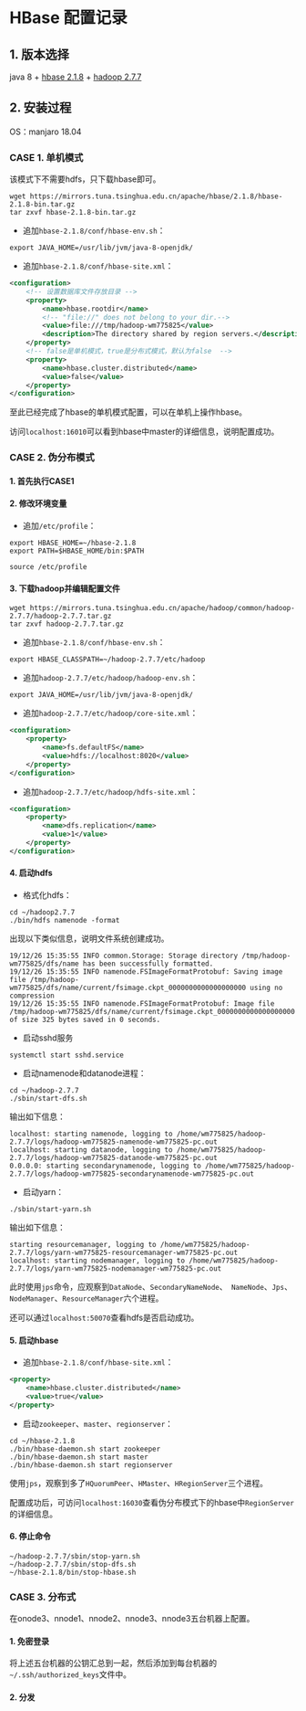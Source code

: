  # HBase 配置记录

## 1. 版本选择

java 8 + [hbase 2.1.8](https://mirrors.tuna.tsinghua.edu.cn/apache/hbase/2.1.8/hbase-2.1.8-bin.tar.gz) + [hadoop 2.7.7](https://mirrors.tuna.tsinghua.edu.cn/apache/hadoop/common/hadoop-2.7.7/hadoop-2.7.7.tar.gz)

## 2. 安装过程

OS：manjaro 18.04

### CASE 1. 单机模式

 该模式下不需要hdfs，只下载hbase即可。

```shell
wget https://mirrors.tuna.tsinghua.edu.cn/apache/hbase/2.1.8/hbase-2.1.8-bin.tar.gz
tar zxvf hbase-2.1.8-bin.tar.gz
```

- 追加```hbase-2.1.8/conf/hbase-env.sh```：

```shell
export JAVA_HOME=/usr/lib/jvm/java-8-openjdk/
```

- 追加```hbase-2.1.8/conf/hbase-site.xml```：

```xml
<configuration>
    <!-- 设置数据库文件存放目录 -->
    <property>
        <name>hbase.rootdir</name>
        <!-- "file://" does not belong to your dir.-->
        <value>file:///tmp/hadoop-wm775825</value>
        <description>The directory shared by region servers.</description>
    </property>
	<!-- false是单机模式，true是分布式模式，默认为false  -->
	<property>
        <name>hbase.cluster.distributed</name>
        <value>false</value>
	</property>
</configuration>
```

至此已经完成了hbase的单机模式配置，可以在单机上操作hbase。

访问```localhost:16010```可以看到hbase中master的详细信息，说明配置成功。

### CASE 2. 伪分布模式

#### 1. 首先执行CASE1

#### 2. 修改环境变量

- 追加```/etc/profile```：

```
export HBASE_HOME=~/hbase-2.1.8
export PATH=$HBASE_HOME/bin:$PATH
```

```shell
source /etc/profile
```

#### 3. 下载hadoop并编辑配置文件

```shell
wget https://mirrors.tuna.tsinghua.edu.cn/apache/hadoop/common/hadoop-2.7.7/hadoop-2.7.7.tar.gz
tar zxvf hadoop-2.7.7.tar.gz
```

- 追加```hbase-2.1.8/conf/hbase-env.sh```：

```shell
export HBASE_CLASSPATH=~/hadoop-2.7.7/etc/hadoop
```

- 追加```hadoop-2.7.7/etc/hadoop/hadoop-env.sh```：

```shell
export JAVA_HOME=/usr/lib/jvm/java-8-openjdk/
```

- 追加```hadoop-2.7.7/etc/hadoop/core-site.xml```：

```xml
<configuration>
    <property>
        <name>fs.defaultFS</name>
        <value>hdfs://localhost:8020</value>
    </property>
</configuration>
```

- 追加```hadoop-2.7.7/etc/hadoop/hdfs-site.xml```：

```xml
<configuration>
    <property>
        <name>dfs.replication</name>
        <value>1</value>
    </property>
</configuration>
```

#### 4. 启动hdfs

- 格式化hdfs：

```shell
cd ~/hadoop2.7.7
./bin/hdfs namenode -format
```

出现以下类似信息，说明文件系统创建成功。

```
19/12/26 15:35:55 INFO common.Storage: Storage directory /tmp/hadoop-wm775825/dfs/name has been successfully formatted.
19/12/26 15:35:55 INFO namenode.FSImageFormatProtobuf: Saving image file /tmp/hadoop-wm775825/dfs/name/current/fsimage.ckpt_0000000000000000000 using no compression
19/12/26 15:35:55 INFO namenode.FSImageFormatProtobuf: Image file /tmp/hadoop-wm775825/dfs/name/current/fsimage.ckpt_0000000000000000000 of size 325 bytes saved in 0 seconds.
```

- 启动sshd服务

```shell
systemctl start sshd.service
```

- 启动namenode和datanode进程：

```shell
cd ~/hadoop-2.7.7
./sbin/start-dfs.sh
```

输出如下信息：

```
localhost: starting namenode, logging to /home/wm775825/hadoop-2.7.7/logs/hadoop-wm775825-namenode-wm775825-pc.out
localhost: starting datanode, logging to /home/wm775825/hadoop-2.7.7/logs/hadoop-wm775825-datanode-wm775825-pc.out
0.0.0.0: starting secondarynamenode, logging to /home/wm775825/hadoop-2.7.7/logs/hadoop-wm775825-secondarynamenode-wm775825-pc.out
```

- 启动yarn：

```shell
./sbin/start-yarn.sh
```

输出如下信息：

```
starting resourcemanager, logging to /home/wm775825/hadoop-2.7.7/logs/yarn-wm775825-resourcemanager-wm775825-pc.out
localhost: starting nodemanager, logging to /home/wm775825/hadoop-2.7.7/logs/yarn-wm775825-nodemanager-wm775825-pc.out
```

此时使用```jps```命令，应观察到```DataNode```、```SecondaryNameNode```、``` NameNode```、```Jps```、```NodeManager```、```ResourceManager```六个进程。

还可以通过```localhost:50070```查看hdfs是否启动成功。

#### 5. 启动hbase

- 追加```hbase-2.1.8/conf/hbase-site.xml```：

```xml
<property>
    <name>hbase.cluster.distributed</name>
    <value>true</value>
</property>
```

- 启动```zookeeper```、```master```、```regionserver```：

```shell
cd ~/hbase-2.1.8
./bin/hbase-daemon.sh start zookeeper
./bin/hbase-daemon.sh start master
./bin/hbase-daemon.sh start regionserver
```

使用```jps```，观察到多了```HQuorumPeer```、```HMaster```、```HRegionServer```三个进程。

配置成功后，可访问```localhost:16030```查看伪分布模式下的hbase中```RegionServer```的详细信息。

#### 6. 停止命令

```shell
~/hadoop-2.7.7/sbin/stop-yarn.sh
~/hadoop-2.7.7/sbin/stop-dfs.sh
~/hbase-2.1.8/bin/stop-hbase.sh
```

### CASE 3. 分布式

在onode3、nnode1、nnode2、nnode3、nnode3五台机器上配置。

#### 1. 免密登录

将上述五台机器的公钥汇总到一起，然后添加到每台机器的```~/.ssh/authorized_keys```文件中。

#### 2. 分发







































